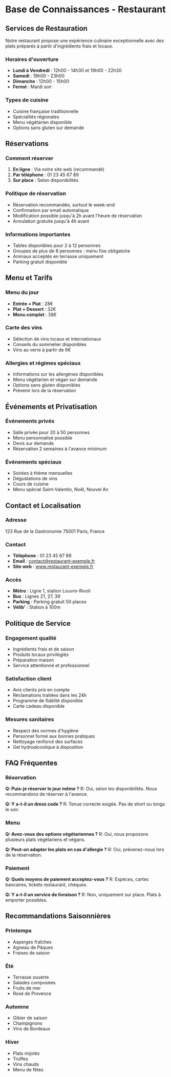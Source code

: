 # Base de Connaissances - Restaurant

## Services de Restauration

Notre restaurant propose une expérience culinaire exceptionnelle avec des plats préparés à partir d'ingrédients frais et locaux.

### Horaires d'ouverture
- **Lundi à Vendredi** : 12h00 - 14h30 et 19h00 - 22h30
- **Samedi** : 19h00 - 23h00
- **Dimanche** : 12h00 - 15h00
- **Fermé** : Mardi soir

### Types de cuisine
- Cuisine française traditionnelle
- Spécialités régionales
- Menu végétarien disponible
- Options sans gluten sur demande

## Réservations

### Comment réserver
1. **En ligne** : Via notre site web (recommandé)
2. **Par téléphone** : 01 23 45 67 89
3. **Sur place** : Selon disponibilités

### Politique de réservation
- Réservation recommandée, surtout le week-end
- Confirmation par email automatique
- Modification possible jusqu'à 2h avant l'heure de réservation
- Annulation gratuite jusqu'à 4h avant

### Informations importantes
- Tables disponibles pour 2 à 12 personnes
- Groupes de plus de 8 personnes : menu fixe obligatoire
- Animaux acceptés en terrasse uniquement
- Parking gratuit disponible

## Menu et Tarifs

### Menu du jour
- **Entrée + Plat** : 28€
- **Plat + Dessert** : 32€
- **Menu complet** : 38€

### Carte des vins
- Sélection de vins locaux et internationaux
- Conseils du sommelier disponibles
- Vins au verre à partir de 6€

### Allergies et régimes spéciaux
- Informations sur les allergènes disponibles
- Menu végétarien et végan sur demande
- Options sans gluten disponibles
- Prévenir lors de la réservation

## Événements et Privatisation

### Événements privés
- Salle privée pour 20 à 50 personnes
- Menu personnalisé possible
- Devis sur demande
- Réservation 2 semaines à l'avance minimum

### Événements spéciaux
- Soirées à thème mensuelles
- Dégustations de vins
- Cours de cuisine
- Menu spécial Saint-Valentin, Noël, Nouvel An

## Contact et Localisation

### Adresse
123 Rue de la Gastronomie
75001 Paris, France

### Contact
- **Téléphone** : 01 23 45 67 89
- **Email** : contact@restaurant-exemple.fr
- **Site web** : www.restaurant-exemple.fr

### Accès
- **Métro** : Ligne 1, station Louvre-Rivoli
- **Bus** : Lignes 21, 27, 39
- **Parking** : Parking gratuit 50 places
- **Vélib'** : Station à 100m

## Politique de Service

### Engagement qualité
- Ingrédients frais et de saison
- Produits locaux privilégiés
- Préparation maison
- Service attentionné et professionnel

### Satisfaction client
- Avis clients pris en compte
- Réclamations traitées dans les 24h
- Programme de fidélité disponible
- Carte cadeau disponible

### Mesures sanitaires
- Respect des normes d'hygiène
- Personnel formé aux bonnes pratiques
- Nettoyage renforcé des surfaces
- Gel hydroalcoolique à disposition

## FAQ Fréquentes

### Réservation
**Q: Puis-je réserver le jour même ?**
R: Oui, selon les disponibilités. Nous recommandons de réserver à l'avance.

**Q: Y a-t-il un dress code ?**
R: Tenue correcte exigée. Pas de short ou tongs le soir.

### Menu
**Q: Avez-vous des options végétariennes ?**
R: Oui, nous proposons plusieurs plats végétariens et végans.

**Q: Peut-on adapter les plats en cas d'allergie ?**
R: Oui, prévenez-nous lors de la réservation.

### Paiement
**Q: Quels moyens de paiement acceptez-vous ?**
R: Espèces, cartes bancaires, tickets restaurant, chèques.

**Q: Y a-t-il un service de livraison ?**
R: Non, uniquement sur place. Plats à emporter possibles.

## Recommandations Saisonnières

### Printemps
- Asperges fraîches
- Agneau de Pâques
- Fraises de saison

### Été
- Terrasse ouverte
- Salades composées
- Fruits de mer
- Rosé de Provence

### Automne
- Gibier de saison
- Champignons
- Vins de Bordeaux

### Hiver
- Plats mijotés
- Truffes
- Vins chauds
- Menu de fêtes